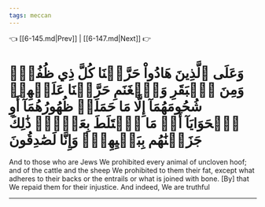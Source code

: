 ```yaml
---
tags: meccan
---
```


👈 [[6-145.md|Prev]] | [[6-147.md|Next]] 👉

# وَعَلَى ٱلَّذِينَ هَادُواْ حَرَّمۡنَا كُلَّ ذِي ظُفُرٖۖ وَمِنَ ٱلۡبَقَرِ وَٱلۡغَنَمِ حَرَّمۡنَا عَلَيۡهِمۡ شُحُومَهُمَآ إِلَّا مَا حَمَلَتۡ ظُهُورُهُمَآ أَوِ ٱلۡحَوَايَآ أَوۡ مَا ٱخۡتَلَطَ بِعَظۡمٖۚ ذَٰلِكَ جَزَيۡنَٰهُم بِبَغۡيِهِمۡۖ وَإِنَّا لَصَٰدِقُونَ

And to those who are Jews We prohibited every animal of uncloven hoof; and of the cattle and the sheep We prohibited to them their fat, except what adheres to their backs or the entrails or what is joined with bone. [By] that We repaid them for their injustice. And indeed, We are truthful

---


